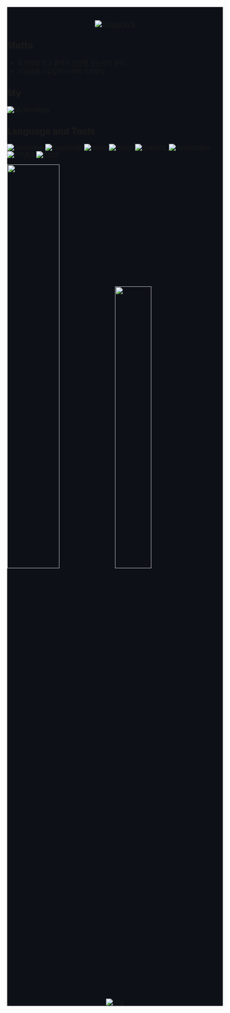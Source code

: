<div style="background-color:#0d1117">
<br/>
<div align="center">

[![Typing SVG](https://readme-typing-svg.herokuapp.com?font=Carter+One&size=35&duration=4000&color=80FF00&center=true&vCenter=true&width=405&height=40&lines=Hi+there+%F0%9F%91%8B+I'm+s2s2hyun)](https://git.io/typing-svg)

</div>

## Motto
  * 포기하지 않고 끝까지 간다면 웃는자가 된다.
  * 조바심에 사로잡혀 나약해 지지말자 
  
## My
<img alt="MyTechBlog" src="https://img.shields.io/badge/My Tech Blog-20C997?style=flat-square&logo=Velog&logoColor=white"/>

## Language and Tools
<p>
<img alt="Javascript" src="https://img.shields.io/badge/JavaScript-F7DF1E?style=flat-square&logo=JavaScript&logoColor=000080"/>
<img alt="TypeScript" src="https://img.shields.io/badge/TypeScript-3178C6?style=flat-square&logo=TypeScript&logoColor=white"/>
<img alt="React" src="https://img.shields.io/badge/React-61DAFB?style=flat-square&logo=React&logoColor=white"/>
<img alt="Nextjs" src="https://img.shields.io/badge/Next.js-000000?style=flat-square&logo=Next.js&logoColor=white"/>
<img alt="GraphQL" src="https://img.shields.io/badge/GraphQL-E10098?style=flat-square&logo=GraphQL&logoColor=white"/>
<img alt="ApolloClient" src="https://img.shields.io/badge/ApolloClient-311C87?style=flat-square&logo=apollographql&logoColor=white"/>
<img alt="HTML5" src="https://img.shields.io/badge/HTML5-E34F26?style=flat-square&logo=html5&logoColor=white"/>
<img alt="CSS3" src="https://img.shields.io/badge/CSS3-1572B6?style=flat-square&logo=css3&logoColor=white"/>
</p>
  
<div>
<img src="https://github-readme-stats.vercel.app/api?username=s2s2hyun&show_icons=true&theme=default" width=49.2%/>
<img src="https://github-readme-stats.vercel.app/api/top-langs/?username=s2s2hyun&layout=compact&theme=default" width=41.11%/>
</div>

<br/>

<div align="center">

[![Hits](https://hits.seeyoufarm.com/api/count/incr/badge.svg?url=https%3A%2F%2Fgithub.com%2Fs2s2hyun%2Fhit-counter&count_bg=%23555555&title_bg=%23555555&icon=github.svg&icon_color=%23FFFFFF&title=Views&edge_flat=false)](https://hits.seeyoufarm.com)

</div>
</div>
